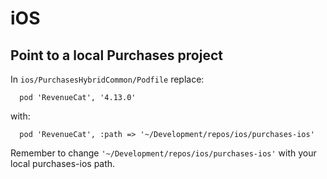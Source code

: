 # iOS

## Point to a local Purchases project

In `ios/PurchasesHybridCommon/Podfile` replace:

```
  pod 'RevenueCat', '4.13.0'
```

with:

```
  pod 'RevenueCat', :path => '~/Development/repos/ios/purchases-ios'
```

Remember to change `'~/Development/repos/ios/purchases-ios'` with your local purchases-ios path.